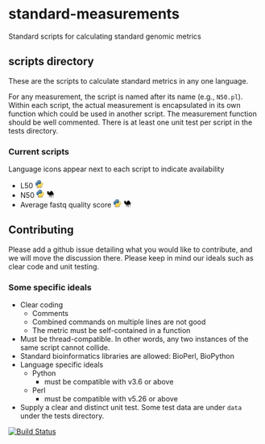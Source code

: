 # standard-measurements
Standard scripts for calculating standard genomic metrics

## scripts directory

These are the scripts to calculate standard metrics in any one language.

For any measurement, the script is named after its name (e.g., `N50.pl`). Within each script, the actual measurement is encapsulated in its own function which could be used in another script. The measurement function should be well commented.  There is at least one unit test per script in the tests directory.

### Current scripts

Language icons appear next to each script to indicate availability

* L50 ![python](images/python_icon.png)
* N50 ![python](images/python_icon.png) ![perl](images/perl_icon.png)
* Average fastq quality score ![python](images/python_icon.png) ![perl](images/perl_icon.png)

## Contributing

Please add a github issue detailing what you would like to contribute, and we will move the discussion there. Please keep in mind our ideals such as clear code and unit testing.

### Some specific ideals

* Clear coding
  * Comments
  * Combined commands on multiple lines are not good
  * The metric must be self-contained in a function
* Must be thread-compatible. In other words, any two instances of the same script cannot collide.
* Standard bioinformatics libraries are allowed: BioPerl, BioPython
* Language specific ideals
  * Python
    * must be compatible with v3.6 or above
  * Perl
    * must be compatible with v5.26 or above
* Supply a clear and distinct unit test.  Some test data are under `data` under the tests directory.

[![Build Status](https://travis-ci.com/WGS-standards-and-analysis/standard-measurements.svg?branch=master)](https://travis-ci.com/WGS-standards-and-analysis/standard-measurements)
